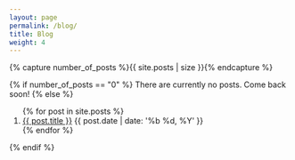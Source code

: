 ```yaml
---
layout: page
permalink: /blog/
title: Blog
weight: 4
---
```


{% capture number_of_posts %}{{ site.posts | size }}{% endcapture %}

{% if number_of_posts == "0" %}
   There are currently no posts. Come back soon!
{% else %}
  <ol>
    {% for post in site.posts %}
      <li>
	<a href="{{ post.url }}">{{ post.title }}</a>
	<span class="post-date">{{ post.date | date: '%b %d, %Y' }}</span>
      </li>
    {% endfor %}
  </ol>
{% endif %}